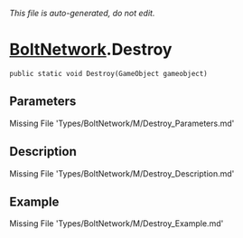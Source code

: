 *This file is auto-generated, do not edit.*

# [BoltNetwork](Types/BoltNetwork.md).Destroy
`public static void Destroy(GameObject gameobject)`
## Parameters
Missing File 'Types/BoltNetwork/M/Destroy_Parameters.md'
## Description
Missing File 'Types/BoltNetwork/M/Destroy_Description.md'
## Example
Missing File 'Types/BoltNetwork/M/Destroy_Example.md'
